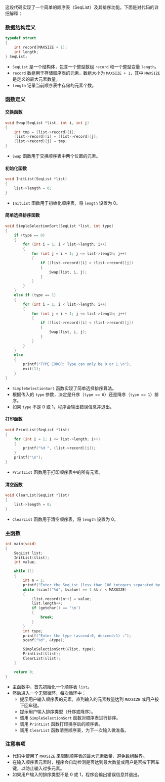 这段代码实现了一个简单的顺序表（SeqList）及其排序功能。下面是对代码的详细解释：

### 数据结构定义

```c
typedef struct
{
    int record[MAXSIZE + 1];
    int length;
} SeqList;
```

- `SeqList` 是一个结构体，包含一个整型数组 `record` 和一个整型变量 `length`。
- `record` 数组用于存储顺序表的元素，数组大小为 `MAXSIZE + 1`，其中 `MAXSIZE` 是定义的最大元素数量。
- `length` 记录当前顺序表中存储的元素个数。

### 函数定义

#### 交换函数

```c
void Swap(SeqList *list, int i, int j)
{
    int tmp = (list->record)[i];
    (list->record)[i] = (list->record)[j];
    (list->record)[j] = tmp;
}
```

- `Swap` 函数用于交换顺序表中两个位置的元素。

#### 初始化函数

```c
void InitList(SeqList *list)
{
    list->length = 0;
}
```

- `InitList` 函数用于初始化顺序表，将 `length` 设置为 0。

#### 简单选择排序函数

```c
void SimpleSelectionSort(SeqList *list, int type)
{
    if (type == 0)
    {
        for (int i = 1; i < list->length; i++)
        {
            for (int j = i + 1; j <= list->length; j++)
            {
                if ((list->record)[i] > (list->record)[j])
                {
                    Swap(list, i, j);
                }
            }
        }
    }
    else if (type == 1)
    {
        for (int i = 1; i < list->length; i++)
        {
            for (int j = i + 1; j <= list->length; j++)
            {
                if ((list->record)[i] < (list->record)[j])
                {
                    Swap(list, i, j);
                }
            }
        }
    }
    else
    {
        printf("TYPE ERROR: Type can only be 0 or 1.\n");
        exit(1);
    }
}
```

- `SimpleSelectionSort` 函数实现了简单选择排序算法。
- 根据传入的 `type` 参数，决定是升序（`type == 0`）还是降序（`type == 1`）排序。
- 如果 `type` 不是 0 或 1，程序会输出错误信息并退出。

#### 打印函数

```c
void PrintList(SeqList *list)
{
    for (int i = 1; i <= list->length; i++)
    {
        printf("%d ", (list->record)[i]);
    }
    printf("\n");
}
```

- `PrintList` 函数用于打印顺序表中的所有元素。

#### 清空函数

```c
void ClearList(SeqList *list)
{
    list->length = 0;
}
```

- `ClearList` 函数用于清空顺序表，将 `length` 设置为 0。

### 主函数

```c
int main(void)
{
    SeqList list;
    InitList(&list);
    int value;

    while (1)
    {
        int n = 1;
        printf("Enter the SeqList (less than 100 integers separated by blank) : ");
        while (scanf("%d", &value) == 1 && n < MAXSIZE)
        {
            (list.record)[n++] = value;
            list.length++;
            if (getchar() == '\n')
            {
                break;
            }
        }
        int type;
        printf("Enter the type (ascend:0, descend:1) :");
        scanf("%d", &type);

        SimpleSelectionSort(&list, type);
        PrintList(&list);
        ClearList(&list);
    }

    return 0;
}
```

- 主函数中，首先初始化一个顺序表 `list`。
- 然后进入一个无限循环，每次循环中：
  - 提示用户输入顺序表的元素，直到输入的元素数量达到 `MAXSIZE` 或用户按下回车键。
  - 提示用户输入排序类型（升序或降序）。
  - 调用 `SimpleSelectionSort` 函数对顺序表进行排序。
  - 调用 `PrintList` 函数打印排序后的顺序表。
  - 调用 `ClearList` 函数清空顺序表，为下一次输入做准备。

### 注意事项

- 代码中使用了 `MAXSIZE` 来限制顺序表的最大元素数量，避免数组越界。
- 在输入顺序表元素时，程序会自动检测是否达到最大数量或用户是否按下回车键，以防止输入过多元素。
- 如果用户输入的排序类型不是 0 或 1，程序会输出错误信息并退出。
